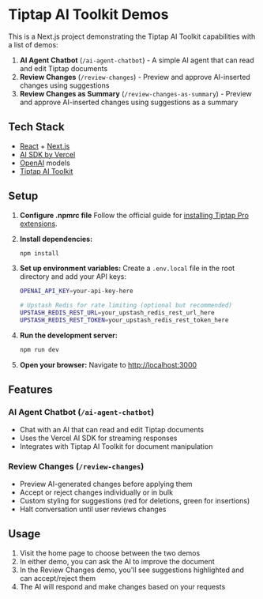 # Tiptap AI Toolkit Demos

This is a Next.js project demonstrating the Tiptap AI Toolkit capabilities with a list of demos:

1. **AI Agent Chatbot** (`/ai-agent-chatbot`) - A simple AI agent that can read and edit Tiptap documents
2. **Review Changes** (`/review-changes`) - Preview and approve AI-inserted changes using suggestions
3. **Review Changes as Summary** (`/review-changes-as-summary`) - Preview and approve AI-inserted changes using suggestions as a summary

## Tech Stack

- [React](https://react.dev/) + [Next.js](https://nextjs.org/)
- [AI SDK by Vercel](https://ai-sdk.dev/)
- [OpenAI](https://openai.com/) models
- [Tiptap AI Toolkit](https://tiptap.dev/docs/content-ai/capabilities/ai-toolkit/overview)

## Setup

1. **Configure .npmrc file**
   Follow the official guide for [installing Tiptap Pro extensions](https://tiptap.dev/docs/guides/pro-extensions).

1. **Install dependencies:**
   ```bash
   npm install
   ```

2. **Set up environment variables:**
   Create a `.env.local` file in the root directory and add your API keys:
   ```bash
   OPENAI_API_KEY=your-api-key-here
   
   # Upstash Redis for rate limiting (optional but recommended)
   UPSTASH_REDIS_REST_URL=your_upstash_redis_rest_url_here
   UPSTASH_REDIS_REST_TOKEN=your_upstash_redis_rest_token_here
   ```

3. **Run the development server:**
   ```bash
   npm run dev
   ```

4. **Open your browser:**
   Navigate to [http://localhost:3000](http://localhost:3000)

## Features

### AI Agent Chatbot (`/ai-agent-chatbot`)
- Chat with an AI that can read and edit Tiptap documents
- Uses the Vercel AI SDK for streaming responses
- Integrates with Tiptap AI Toolkit for document manipulation

### Review Changes (`/review-changes`)
- Preview AI-generated changes before applying them
- Accept or reject changes individually or in bulk
- Custom styling for suggestions (red for deletions, green for insertions)
- Halt conversation until user reviews changes

## Usage

1. Visit the home page to choose between the two demos
2. In either demo, you can ask the AI to improve the document
3. In the Review Changes demo, you'll see suggestions highlighted and can accept/reject them
4. The AI will respond and make changes based on your requests